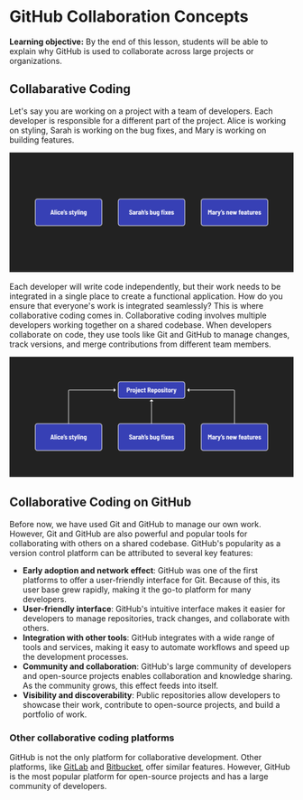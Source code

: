 <h1>
  <span class="headline">GitHub Collaboration</span>
  <span class="subhead">Concepts</span>
</h1>

**Learning objective:** By the end of this lesson, students will be able to explain why GitHub is used to collaborate across large projects or organizations.

## Collabarative Coding

Let's say you are working on a project with a team of developers. Each developer is responsible for a different part of the project. Alice is working on styling, Sarah is working on the bug fixes, and Mary is working on building features.

![Collabarative coding diagram](./assets/group-collab-a.png)

Each developer will write code independently, but their work needs to be integrated in a single place to create a functional application. How do you ensure that everyone's work is integrated seamlessly? This is where collaborative coding comes in. Collaborative coding involves multiple developers working together on a shared codebase. When developers collaborate on code, they use tools like Git and GitHub to manage changes, track versions, and merge contributions from different team members.

![Collabarative coding diagram](./assets/group-collab-b.png)

## Collaborative Coding on GitHub

Before now, we have used Git and GitHub to manage our own work. However, Git and GitHub are also powerful and popular tools for collaborating with others on a shared codebase. GitHub's popularity as a version control platform can be attributed to several key features:

- **Early adoption and network effect**: GitHub was one of the first platforms to offer a user-friendly interface for Git. Because of this, its user base grew rapidly, making it the go-to platform for many developers.
- **User-friendly interface**: GitHub's intuitive interface makes it easier for developers to manage repositories, track changes, and collaborate with others.
- **Integration with other tools**: GitHub integrates with a wide range of tools and services, making it easy to automate workflows and speed up the development processes.
- **Community and collaboration**: GitHub's large community of developers and open-source projects enables collaboration and knowledge sharing. As the community grows, this effect feeds into itself.
- **Visibility and discoverability**: Public repositories allow developers to showcase their work, contribute to open-source projects, and build a portfolio of work.

### Other collaborative coding platforms

GitHub is not the only platform for collaborative development. Other platforms, like [GitLab](https://about.gitlab.com/) and [Bitbucket](https://bitbucket.org/), offer similar features. However, GitHub is the most popular platform for open-source projects and has a large community of developers.
